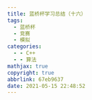 ```yaml
---
title: 蓝桥杯学习总结（十六）
tags:
  - 蓝桥杯
  - 竞赛
  - 模拟
categories:
  - - C++
  - - 算法
mathjax: true
copyright: true
abbrlink: 67eb9637
date: 2021-05-15 22:48:52
---
```


<!--more-->


